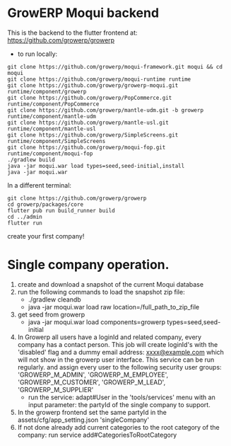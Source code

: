 # GrowERP Moqui backend

This is the backend to the flutter frontend at: https://github.com/growerp/growerp

- to run locally:
```
git clone https://github.com/growerp/moqui-framework.git moqui && cd moqui
git clone https://github.com/growerp/moqui-runtime runtime
git clone https://github.com/growerp/growerp-moqui.git runtime/component/growerp
git clone https://github.com/growerp/PopCommerce.git runtime/component/PopCommerce
git clone https://github.com/growerp/mantle-udm.git -b growerp runtime/component/mantle-udm
git clone https://github.com/growerp/mantle-usl.git runtime/component/mantle-usl
git clone https://github.com/growerp/SimpleScreens.git runtime/component/SimpleScreens
git clone https://github.com/growerp/moqui-fop.git runtime/component/moqui-fop
./gradlew build
java -jar moqui.war load types=seed,seed-initial,install
java -jar moqui.war
```

In a different terminal:
```
git clone https://github.com/growerp/growerp
cd growerp/packages/core
flutter pub run build_runner build
cd ../admin
flutter run
```
create your first company!

# Single company operation.

1. create and download a snapshot of the current Moqui database
2. run the following commands to load the snapshot zip file:
    - ./gradlew cleandb
    - java -jar moqui.war load raw location=/full_path_to_zip_file
3.  get seed from growerp
    - java -jar moqui.war load components=growerp types=seed,seed-initial
4. In Growerp all users have a loginId and related company, every company has a contact person.
    This job will create loginId's with the 'disabled' flag and a dummy email address: xxxx@example.com
    which will not show in the growerp user interface. This service can be run regularly.
    and assign every user to the following security user groups:
    'GROWERP_M_ADMIN', 'GROWERP_M_EMPLOYEE', 'GROWERP_M_CUSTOMER', 'GROWERP_M_LEAD', 'GROWERP_M_SUPPLIER'
    - run the service: adapt#User  in the 'tools/services' menu with an input parameter: the partyId of the single company to support.
5. In the growerp frontend set the same partyId in the assets/cfg/app_setting.json 'singleCompany'
6. If not done already add current categories to the root category of the company: run service add#CategoriesToRootCategory


